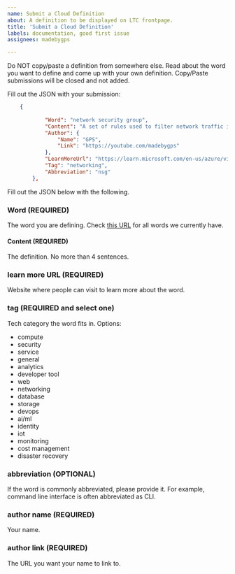 ```yaml
---
name: Submit a Cloud Definition
about: A definition to be displayed on LTC frontpage.
title: 'Submit a Cloud Definition'
labels: documentation, good first issue
assignees: madebygps

---
```


Do NOT copy/paste a definition from somewhere else. Read about the word you want to define and come up with your own definition. Copy/Paste submissions will be closed and not added.

Fill out the JSON with your submission:

```json
    {
            
            "Word": "network security group",
            "Content": "A set of rules used to filter network traffic in a virtual network and or subnet.",
            "Author": {
                "Name": "GPS",
                "Link": "https://youtube.com/madebygps"
            },
            "LearnMoreUrl": "https://learn.microsoft.com/en-us/azure/virtual-network/network-security-groups-overview",
            "Tag": "networking",
            "Abbreviation": "nsg"
        },
```
Fill out the JSON below with the following.

### Word (REQUIRED)

The word you are defining. Check [this URL](https://definethecloud.guide) for all words we currently have.

#### Content (REQUIRED)

The definition. No more than 4 sentences.

### learn more URL (REQUIRED)

Website where people can visit to learn more about the word.

### tag (REQUIRED and select one)

Tech category the word fits in. Options:

- compute
- security
- service
- general
- analytics
- developer tool
- web
- networking
- database
- storage
- devops
- ai/ml
- identity
- iot
- monitoring
- cost management
- disaster recovery

### abbreviation (OPTIONAL)

If the word is commonly abbreviated, please provide it. For example, command line interface is often abbreviated as CLI.

### author name (REQUIRED)

Your name.

### author link (REQUIRED)

The URL you want your name to link to.
